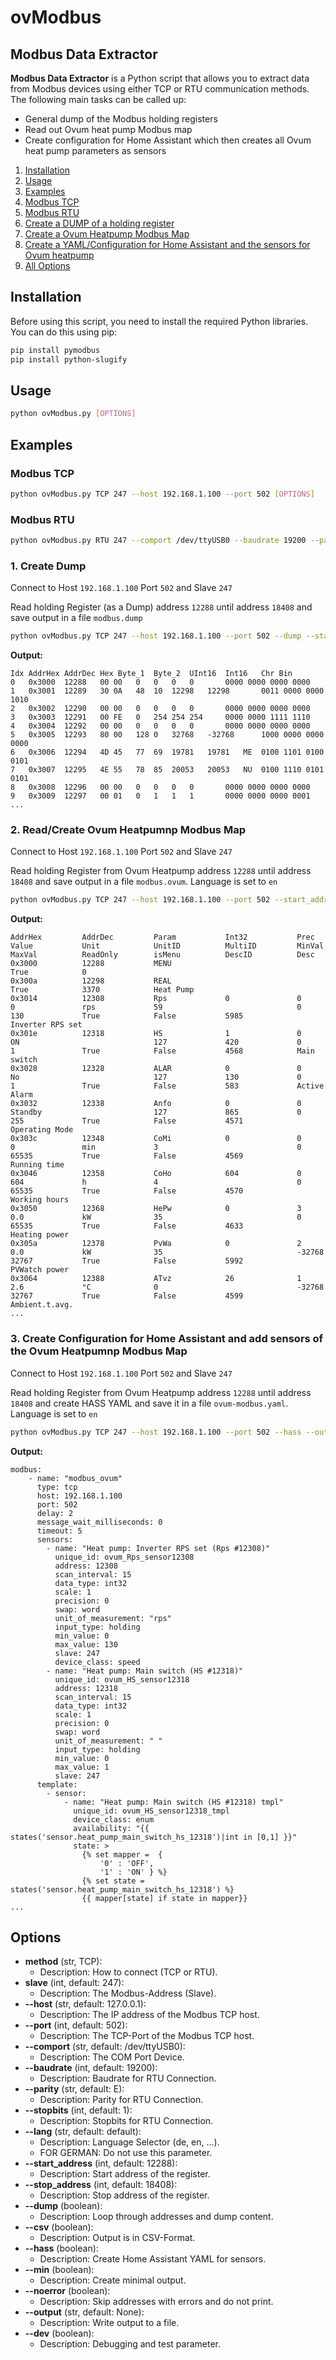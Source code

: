 # ovModbus
## Modbus Data Extractor

**Modbus Data Extractor** is a Python script that allows you to extract data from Modbus devices using either TCP or RTU communication methods. 
The following main tasks can be called up:
- General dump of the Modbus holding registers
- Read out Ovum heat pump Modbus map
- Create configuration for Home Assistant which then creates all Ovum heat pump parameters as sensors

1. [Installation](#installation)
2. [Usage](#usage)
3. [Examples](#examples)
4. [Modbus TCP](#modbustcp)
5. [Modbus RTU](#modbusrtu)
6. [Create a DUMP of a holding register](#dump)
7. [Create a Ovum Heatpump Modbus Map](#ovummap)
8. [Create a YAML/Configuration for Home Assistant and the sensors for Ovum heatpump](#hass)
9. [All Options](#options)

## Installation
<a name="installation"></a>

Before using this script, you need to install the required Python libraries. You can do this using pip:

```bash
pip install pymodbus
pip install python-slugify
```

## Usage
<a name="usage"></a>

```bash
python ovModbus.py [OPTIONS]
```
## Examples
<a name="examples"></a>
### Modbus TCP
<a name="modbustcp"></a>
```bash
python ovModbus.py TCP 247 --host 192.168.1.100 --port 502 [OPTIONS]
```

### Modbus RTU
<a name="modbusrtu"></a>
```bash
python ovModbus.py RTU 247 --comport /dev/ttyUSB0 --baudrate 19200 --parity E --stopbits 1 [OPTIONS]
```

### 1. Create Dump
<a name="dump"></a>
Connect to Host ```192.168.1.100``` Port ```502``` and Slave ```247```

Read holding Register (as a Dump) address ```12288``` until address ```18408``` and save output in a file ```modbus.dump```
```bash
python ovModbus.py TCP 247 --host 192.168.1.100 --port 502 --dump --start_address 12288 --stop_address 18408 --output modbus.dump
```
**Output:**
```
Idx	AddrHex	AddrDec	Hex	Byte_1	Byte_2	UInt16	Int16	Chr	Bin
0	0x3000	12288	00 00	0	0	0	0		0000 0000 0000 0000
1	0x3001	12289	30 0A	48	10	12298	12298		0011 0000 0000 1010
2	0x3002	12290	00 00	0	0	0	0		0000 0000 0000 0000
3	0x3003	12291	00 FE	0	254	254	254		0000 0000 1111 1110
4	0x3004	12292	00 00	0	0	0	0		0000 0000 0000 0000
5	0x3005	12293	80 00	128	0	32768	-32768		1000 0000 0000 0000
6	0x3006	12294	4D 45	77	69	19781	19781	ME	0100 1101 0100 0101
7	0x3007	12295	4E 55	78	85	20053	20053	NU	0100 1110 0101 0101
8	0x3008	12296	00 00	0	0	0	0		0000 0000 0000 0000
9	0x3009	12297	00 01	0	1	1	1		0000 0000 0000 0001
...
```

### 2. Read/Create Ovum Heatpumnp Modbus Map
<a name="ovummap"></a>
Connect to Host ```192.168.1.100``` Port ```502``` and Slave ```247```

Read holding Register from Ovum Heatpump address ```12288``` until address ```18408``` and save output in a file ```modbus.ovum```. Language is set to ```en```

```bash
python ovModbus.py TCP 247 --host 192.168.1.100 --port 502 --start_address 12288 --stop_address 18408 --output modbus.ovum --lang en
```
**Output:**
```
AddrHex         AddrDec         Param           Int32           Prec            Value           Unit            UnitID          MultiID         MinVal          MaxVal          ReadOnly        isMenu          DescID          Desc
0x3000          12288           MENU                                                                                                                                                            True            0               
0x300a          12298           REAL                                                                                                                                                            True            3370            Heat Pump
0x3014          12308           Rps             0               0               0               rps             59                              0               130             True            False           5985            Inverter RPS set
0x301e          12318           HS              1               0               ON                              127             420             0               1               True            False           4568            Main switch
0x3028          12328           ALAR            0               0               No                              127             130             0               1               True            False           583             Active Alarm
0x3032          12338           Anfo            0               0               Standby                         127             865             0               255             True            False           4571            Operating Mode
0x303c          12348           CoMi            0               0               0               min             3                               0               65535           True            False           4569            Running time
0x3046          12358           CoHo            604             0               604             h               4                               0               65535           True            False           4570            Working hours
0x3050          12368           HePw            0               3               0.0             kW              35                              0               65535           True            False           4633            Heating power
0x305a          12378           PvWa            0               2               0.0             kW              35                              -32768          32767           True            False           5992            PVWatch power
0x3064          12388           ATvz            26              1               2.6             °C              0                               -32768          32767           True            False           4599            Ambient.t.avg.
...
```

### 3. Create Configuration for Home Assistant and add sensors of the Ovum Heatpumnp Modbus Map
<a name="hass"></a>
Connect to Host ```192.168.1.100``` Port ```502``` and Slave ```247```

Read holding Register from Ovum Heatpump address ```12288``` until address ```18408``` and create HASS YAML and save it in a file ```ovum-modbus.yaml```. Language is set to ```en```

```bash
python ovModbus.py TCP 247 --host 192.168.1.100 --port 502 --hass --output ovum-modbus.yaml --lang en
```
**Output:**
```
modbus:
    - name: "modbus_ovum"
      type: tcp
      host: 192.168.1.100
      port: 502
      delay: 2
      message_wait_milliseconds: 0
      timeout: 5
      sensors:
        - name: "Heat pump: Inverter RPS set (Rps #12308)"         
          unique_id: ovum_Rps_sensor12308
          address: 12308
          scan_interval: 15                
          data_type: int32
          scale: 1
          precision: 0
          swap: word
          unit_of_measurement: "rps"
          input_type: holding
          min_value: 0
          max_value: 130
          slave: 247                    
          device_class: speed
        - name: "Heat pump: Main switch (HS #12318)"         
          unique_id: ovum_HS_sensor12318
          address: 12318
          scan_interval: 15                
          data_type: int32
          scale: 1
          precision: 0
          swap: word
          unit_of_measurement: " "
          input_type: holding
          min_value: 0
          max_value: 1
          slave: 247
      template:
        - sensor:
            - name: "Heat pump: Main switch (HS #12318) tmpl"
              unique_id: ovum_HS_sensor12318_tmpl            
              device_class: enum
              availability: "{{ states('sensor.heat_pump_main_switch_hs_12318')|int in [0,1] }}"
              state: >
                {% set mapper =  {
                    '0' : 'OFF',
                    '1' : 'ON' } %}            
                {% set state = states('sensor.heat_pump_main_switch_hs_12318') %}
                {{ mapper[state] if state in mapper}}
...
```

## Options
<a name="options"></a>

- **method** (str, TCP):
  - Description: How to connect (TCP or RTU).
- **slave** (int, default: 247):
  - Description: The Modbus-Address (Slave).
- **--host** (str, default: 127.0.0.1):
  - Description: The IP address of the Modbus TCP host.
- **--port** (int, default: 502):
  - Description: The TCP-Port of the Modbus TCP host.
- **--comport** (str, default: /dev/ttyUSB0):
  - Description: The COM Port Device.
- **--baudrate** (int, default: 19200):
  - Description: Baudrate for RTU Connection.
- **--parity** (str, default: E):
  - Description: Parity for RTU Connection.
- **--stopbits** (int, default: 1):
  - Description: Stopbits for RTU Connection.
- **--lang** (str, default: default):
  - Description: Language Selector (de, en, ...).
  - FOR GERMAN: Do not use this parameter.
- **--start_address** (int, default: 12288):
  - Description: Start address of the register.
- **--stop_address** (int, default: 18408):
  - Description: Stop address of the register.
- **--dump** (boolean):
  - Description: Loop through addresses and dump content.
- **--csv** (boolean):
  - Description: Output is in CSV-Format.
- **--hass** (boolean):
  - Description: Create Home Assistant YAML for sensors.
- **--min** (boolean):
  - Description: Create minimal output.
- **--noerror** (boolean):
  - Description: Skip addresses with errors and do not print.
- **--output** (str, default: None):
  - Description: Write output to a file.
- **--dev** (boolean):
  - Description: Debugging and test parameter.
